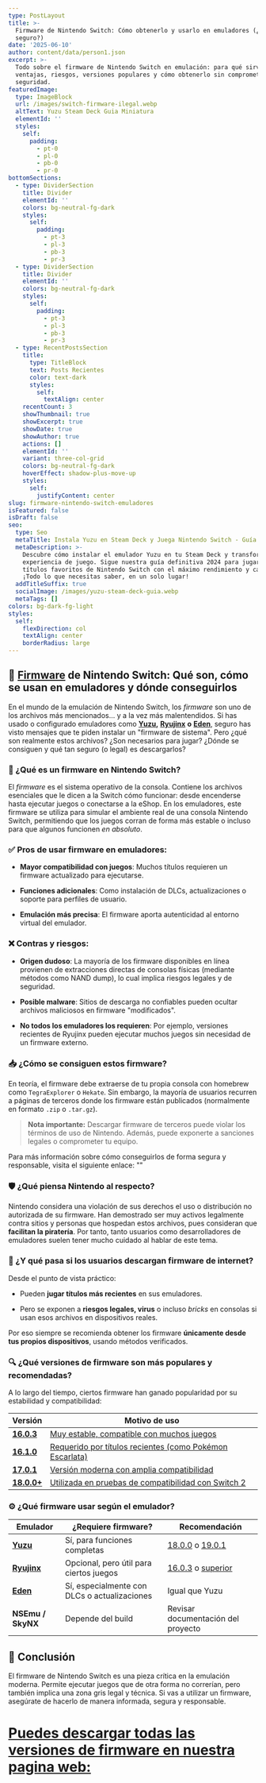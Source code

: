```yaml
---
type: PostLayout
title: >-
  Firmware de Nintendo Switch: Cómo obtenerlo y usarlo en emuladores (¿Es
  seguro?)
date: '2025-06-10'
author: content/data/person1.json
excerpt: >-
  Todo sobre el firmware de Nintendo Switch en emulación: para qué sirve,
  ventajas, riesgos, versiones populares y cómo obtenerlo sin comprometer tu
  seguridad.
featuredImage:
  type: ImageBlock
  url: /images/switch-firmware-ilegal.webp
  altText: Yuzu Steam Deck Guia Miniatura
  elementId: ''
  styles:
    self:
      padding:
        - pt-0
        - pl-0
        - pb-0
        - pr-0
bottomSections:
  - type: DividerSection
    title: Divider
    elementId: ''
    colors: bg-neutral-fg-dark
    styles:
      self:
        padding:
          - pt-3
          - pl-3
          - pb-3
          - pr-3
  - type: DividerSection
    title: Divider
    elementId: ''
    colors: bg-neutral-fg-dark
    styles:
      self:
        padding:
          - pt-3
          - pl-3
          - pb-3
          - pr-3
  - type: RecentPostsSection
    title:
      type: TitleBlock
      text: Posts Recientes
      color: text-dark
      styles:
        self:
          textAlign: center
    recentCount: 3
    showThumbnail: true
    showExcerpt: true
    showDate: true
    showAuthor: true
    actions: []
    elementId: ''
    variant: three-col-grid
    colors: bg-neutral-fg-dark
    hoverEffect: shadow-plus-move-up
    styles:
      self:
        justifyContent: center
slug: firmware-nintendo-switch-emuladores
isFeatured: false
isDraft: false
seo:
  type: Seo
  metaTitle: Instala Yuzu en Steam Deck y Juega Nintendo Switch - Guía Definitiva 2024
  metaDescription: >-
    Descubre cómo instalar el emulador Yuzu en tu Steam Deck y transforma tu
    experiencia de juego. Sigue nuestra guía definitiva 2024 para jugar tus
    títulos favoritos de Nintendo Switch con el máximo rendimiento y calidad.
    ¡Todo lo que necesitas saber, en un solo lugar!
  addTitleSuffix: true
  socialImage: /images/yuzu-steam-deck-guia.webp
  metaTags: []
colors: bg-dark-fg-light
styles:
  self:
    flexDirection: col
    textAlign: center
    borderRadius: large
---
```

## 🧩 [Firmware](/firmwares) de Nintendo Switch: Qué son, cómo se usan en emuladores y dónde conseguirlos

En el mundo de la emulación de Nintendo Switch, los *firmware* son uno de los archivos más mencionados… y a la vez más malentendidos. Si has usado o configurado emuladores como [**Yuzu**](https://ouo.io/e08Rcd)**,** [**Ryujinx**](https://ouo.io/oh7t1m) **o** [**Eden**](https://ouo.io/2S5wqg), seguro has visto mensajes que te piden instalar un "firmware de sistema". Pero ¿qué son realmente estos archivos? ¿Son necesarios para jugar? ¿Dónde se consiguen y qué tan seguro (o legal) es descargarlos?

### 🧠 ¿Qué es un firmware en Nintendo Switch?

El *firmware* es el sistema operativo de la consola. Contiene los archivos esenciales que le dicen a la Switch cómo funcionar: desde encenderse hasta ejecutar juegos o conectarse a la eShop. En los emuladores, este firmware se utiliza para simular el ambiente real de una consola Nintendo Switch, permitiendo que los juegos corran de forma más estable o incluso para que algunos funcionen *en absoluto*.

### ✅ Pros de usar firmware en emuladores:

*   **Mayor compatibilidad con juegos**: Muchos títulos requieren un firmware actualizado para ejecutarse.

*   **Funciones adicionales**: Como instalación de DLCs, actualizaciones o soporte para perfiles de usuario.

*   **Emulación más precisa**: El firmware aporta autenticidad al entorno virtual del emulador.

### ❌ Contras y riesgos:

*   **Origen dudoso**: La mayoría de los firmware disponibles en línea provienen de extracciones directas de consolas físicas (mediante métodos como NAND dump), lo cual implica riesgos legales y de seguridad.

*   **Posible malware**: Sitios de descarga no confiables pueden ocultar archivos maliciosos en firmware "modificados".

*   **No todos los emuladores los requieren**: Por ejemplo, versiones recientes de Ryujinx pueden ejecutar muchos juegos sin necesidad de un firmware externo.

### 📥 ¿Cómo se consiguen estos firmware?

En teoría, el firmware debe extraerse de tu propia consola con homebrew como `TegraExplorer` o `Hekate`. Sin embargo, la mayoría de usuarios recurren a páginas de terceros donde los firmware están publicados (normalmente en formato `.zip` o `.tar.gz`).

> **Nota importante:** Descargar firmware de terceros puede violar los términos de uso de Nintendo. Además, puede exponerte a sanciones legales o comprometer tu equipo.

Para más información sobre cómo conseguirlos de forma segura y responsable, visita el siguiente enlace: ""

### 🛡️ ¿Qué piensa Nintendo al respecto?

Nintendo considera una violación de sus derechos el uso o distribución no autorizada de su firmware. Han demostrado ser muy activos legalmente contra sitios y personas que hospedan estos archivos, pues consideran que **facilitan la piratería**. Por tanto, tanto usuarios como desarrolladores de emuladores suelen tener mucho cuidado al hablar de este tema.

### 🎯 ¿Y qué pasa si los usuarios descargan firmware de internet?

Desde el punto de vista práctico:

*   Pueden **jugar títulos más recientes** en sus emuladores.

*   Pero se exponen a **riesgos legales, virus** o incluso *bricks* en consolas si usan esos archivos en dispositivos reales.

Por eso siempre se recomienda obtener los firmware **únicamente desde tus propios dispositivos**, usando métodos verificados.

### 🔍 ¿Qué versiones de firmware son más populares y recomendadas?

A lo largo del tiempo, ciertos firmware han ganado popularidad por su estabilidad y compatibilidad:

| Versión                              | Motivo de uso                                                                     |
| ------------------------------------ | --------------------------------------------------------------------------------- |
| [**16.0.3**](https://ouo.io/v9ld32w) | [Muy estable, compatible con muchos juegos](https://ouo.io/v9ld32w)               |
| [**16.1.0**](https://ouo.io/9mwXaz)  | [Requerido por títulos recientes (como Pokémon Escarlata)](https://ouo.io/9mwXaz) |
| [**17.0.1**](https://ouo.io/G9yPFZ)  | [Versión moderna con amplia compatibilidad](https://ouo.io/G9yPFZ)                |
| [**18.0.0+**](https://ouo.io/3R1eKk) | [Utilizada en pruebas de compatibilidad con Switch 2](https://ouo.io/3R1eKk)      |

### ⚙️ ¿Qué firmware usar según el emulador?

| Emulador                             | ¿Requiere firmware?                          | Recomendación                                                         |
| ------------------------------------ | -------------------------------------------- | --------------------------------------------------------------------- |
| [**Yuzu**](https://ouo.io/e08Rcd)    | Sí, para funciones completas                 | [18.0.0](https://ouo.io/3R1eKk) o [19.0.1](https://ouo.io/c6FIjsR)    |
| [**Ryujinx**](https://ouo.io/oh7t1m) | Opcional, pero útil para ciertos juegos      | [16.0.3](https://ouo.io/v9ld32w) o [superior](https://ouo.io/c6FIjsR) |
| [**Eden**](https://ouo.io/2S5wqg)    | Sí, especialmente con DLCs o actualizaciones | Igual que Yuzu                                                        |
| **NSEmu / SkyNX**                    | Depende del build                            | Revisar documentación del proyecto                                    |

## 📌 Conclusión

El firmware de Nintendo Switch es una pieza crítica en la emulación moderna. Permite ejecutar juegos que de otra forma no correrían, pero también implica una zona gris legal y técnica. Si vas a utilizar un firmware, asegúrate de hacerlo de manera informada, segura y responsable.

# [Puedes descargar todas las versiones de firmware en nuestra pagina web:](/firmwares)

